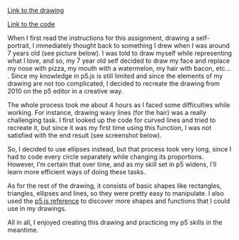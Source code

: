 [Link to the drawing](https://editor.p5js.org/j-da-savage/full/umxfT5qhu)

[Link to the code](https://editor.p5js.org/j-da-savage/sketches/umxfT5qhu)

When I first read the instructions for this assignment, drawing a self-portrait, I immediately thought back to something I drew when I was around 7 years old (see picture below). I was told to draw myself while representing what I love, and so, my 7 year old self decided to draw my face and replace my nose with pizza, my mouth with a watermelon, my hair with bacon, etc… . Since my knowledge in p5.js is still limited and since the elements of my drawing are not too complicated, I decided to recreate the drawing from 2010 on the p5 editor in a creative way.

The whole process took me about 4 hours as I faced some difficulties while working. For instance, drawing wavy lines (for the hair) was a really challenging task. I first looked up the code for curved lines and tried to recreate it, but since it was my first time using this function, I was not satisfied with the end result (see screenshot below).

So, I decided to use ellipses instead, but that process took very long, since I had to code every circle separately while changing its proportions. However, I’m certain that over time, and as my skill set in p5 widens, I’ll learn more efficient ways of doing these tasks.

As for the rest of the drawing, it consists of basic shapes like rectangles, triangles, ellipses and lines, so they were pretty easy to manipulate. I also used the [p5.js reference](https://p5js.org/reference/) to discover more shapes and functions that I could use in my drawings.

All in all, I enjoyed creating this drawing and practicing my p5 skills in the meantime.


